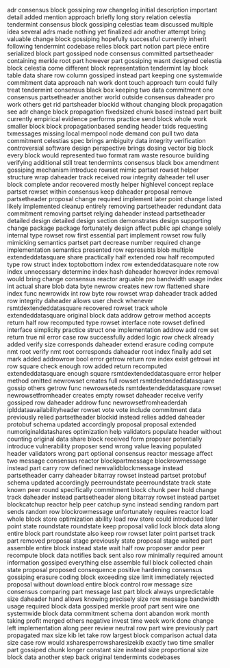 adr consensus block gossiping row changelog initial description important detail added mention approach briefly long story relation celestia tendermint consensus block gossiping celestias team discussed multiple idea several adrs made nothing yet finalized adr another attempt bring valuable change block gossiping hopefully successful currently inherit following tendermint codebase relies block part notion part piece entire serialized block part gossiped node consensus committed partsetheader containing merkle root part however part gossiping wasnt designed celestia block celestia come different block representation tendermint lay block table data share row column gossiped instead part keeping one systemwide commitment data approach nah work dont touch approach turn could fully treat tendermint consensus black box keeping two data commitment one consensus partsetheader another world outside consensus daheader pro work others get rid partsheader blockid without changing block propagation see adr change block propagation fixedsized chunk based instead part built currently empirical evidence performs practice send block whole work smaller block block propagationbased sending header txids requesting txmessages missing local mempool node demand con pull two data commitment celestias spec brings ambiguity data integrity verification controversial software design perspective brings dosing vector big block every block would represented two format ram waste resource building verifying additional still treat tendermints consensus black box amendment gossiping mechanism introduce rowset mimic partset rowset helper structure wrap daheader track received row integrity daheader tell user block complete andor recovered mostly helper highlevel concept replace partset rowset within consensus keep daheader proposal remove partsetheader proposal change required implement later point change listed likely implemented cleanup entirely removing partsetheader redundant data commitment removing partset relying daheader instead partsetheader detailed design detailed design section demonstrates design supporting change package package fortunately design affect public api change solely internal type rowset row first essential part implement rowset row fully mimicking semantics partset part decrease number required change implementation semantics presented row represents blob multiple extendeddatasquare share practically half extended row half recomputed type row struct index toptobottom index row extendeddatasquare note row index unnecessary determine index hash daheader however index removal would bring change consensus reactor arguable pro bandwidth usage index int actual share blob data byte newrow creates new row flattened share index func newrowidx int row byte row rowset wrap daheader track added row integrity daheader allows user check whenever rsmtdextendeddatasquare recovered rowset track whole extendeddatasquare original block data addrow getrow method accepts return half row recomputed type rowset interface note rowset defined interface simplicity practice struct one implementation addrow add row set return true nil error case row successfully added logic row check already added verify size corresponds daheader extend erasure coding compute nmt root verify nmt root corresponds daheader root index finally add set mark added addrowrow bool error getrow return row index exist getrowi int row square check enough row added return recomputed extendeddatasquare enough square rsmtdextendeddatasquare error helper method omitted newrowset creates full rowset rsmtdextendeddatasquare gossip others getrow func newrowseteds rsmtdextendeddatasquare rowset newrowsetfromheader creates empty rowset daheader receive verify gossiped row daheader addrow func newrowsetfromheaderdah iplddataavailabilityheader rowset vote vote include commitment data previously relied partsetheader blockid instead relies added daheader protobuf schema updated accordingly proposal proposal extended numoriginaldatashares optimization help validators populate header without counting original data share block received form proposer potentially introduce vulnerability proposer send wrong value leaving populated header validators wrong part optional consensus reactor message affect two message consensus reactor blockpartmessage blockrowmessage instead part carry row defined newvalidblockmessage instead partsetheader carry daheader bitarray rowset instead partset protobuf schema updated accordingly peerroundstate peerroundstate track state known peer round specifically commitment block chunk peer hold change track daheader instead partsetheader along bitarray rowset instead partset blockcatchup reactor help peer catchup sync instead sending random part sends random row blockrowmessage unfortunately requires reactor load whole block store optimization ability load row store could introduced later point state roundstate roundstate keep proposal valid lock block data along entire block part roundstate also keep row rowset later point partset track part removed proposal stage previously state proposal stage waited part assemble entire block instead state wait half row proposer andor peer recompute block data notifies back sent also row minimally required amount information gossiped everything else assemble full block collected chain state proposal proposed consequence positive hardening consensus gossiping erasure coding block exceeding size limit immediately rejected proposal without download entire block control row message size consensus comparing part message last part block always unpredictable size daheader hand allows knowing precisely size row message bandwidth usage required block data gossiped merkle proof part sent wire one systemwide block data commitment schema dont abandon work month taking profit merged others negative invest time week work done change left implementation along peer review neutral row part wire previously part propagated max size kib let take row largest block comparison actual data size case row would xsharesperrowsharesizekib exactly two time smaller part gossiped chunk longer constant size instead size proportional size block data another step back original tendermints codebases
